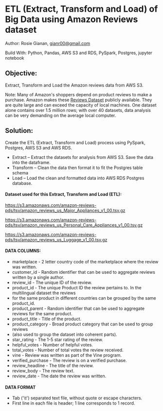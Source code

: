 # ETL (Extract, Transform and Load) of Big Data using Amazon Reviews dataset

Author: Rosie Gianan, gianr00@gmail.com

Build With: Python, Pandas,  AWS S3 and RDS, PySpark, Postgres, jupyter notebook 

## Objective:

Extract, Transform and Load the Amazon reviews data from AWS S3. 

Note: Many of Amazon's shoppers depend on product reviews to make a purchase. Amazon makes these [Reviews Dataset](https://s3.amazonaws.com/amazon-reviews-pds/tsv/index.txt)
publicly available. They are quite large and can exceed the capacity of local machines. One dataset alone contains over 1.5 million rows; with over 40 datasets, data analysis can be very demanding on the average local computer. 

## Solution:

Create the ETL (Extract, Transform and Load) process using PySpark, Postgres, AWS S3 and AWS RDS.
-    Extract – Extract the datasets for analysis from AWS S3. Save the data into the dataframe.
-    Transform – Clean the data then format it to fit the Postgres table schema
-    Load – Load the clean and formatted data into AWS RDS Postgres database.

#### Dataset used for this Extract, Transform and Load (ETL):
https://s3.amazonaws.com/amazon-reviews-pds/tsv/amazon_reviews_us_Major_Appliances_v1_00.tsv.gz

https://s3.amazonaws.com/amazon-reviews-pds/tsv/amazon_reviews_us_Personal_Care_Appliances_v1_00.tsv.gz

https://s3.amazonaws.com/amazon-reviews-pds/tsv/amazon_reviews_us_Luggage_v1_00.tsv.gz

#### DATA COLUMNS:
- marketplace       - 2 letter country code of the marketplace where the review was written.
- customer_id       - Random identifier that can be used to aggregate reviews written by a single author.
- review_id         - The unique ID of the review.
- product_id        - The unique Product ID the review pertains to. In the multilingual dataset the reviews
- for the same product in different countries can be grouped by the same product_id.
- product_parent    - Random identifier that can be used to aggregate reviews for the same product.
- product_title     - Title of the product.
- product_category  - Broad product category that can be used to group reviews 
- (also used to group the dataset into coherent parts).
- star_rating       - The 1-5 star rating of the review.
- helpful_votes     - Number of helpful votes.
- total_votes       - Number of total votes the review received.
- vine              - Review was written as part of the Vine program.
- verified_purchase - The review is on a verified purchase.
- review_headline   - The title of the review.
- review_body       - The review text.
- review_date       - The date the review was written.

#### DATA FORMAT
- Tab ('\t') separated text file, without quote or escape characters.
- First line in each file is header; 1 line corresponds to 1 record.

